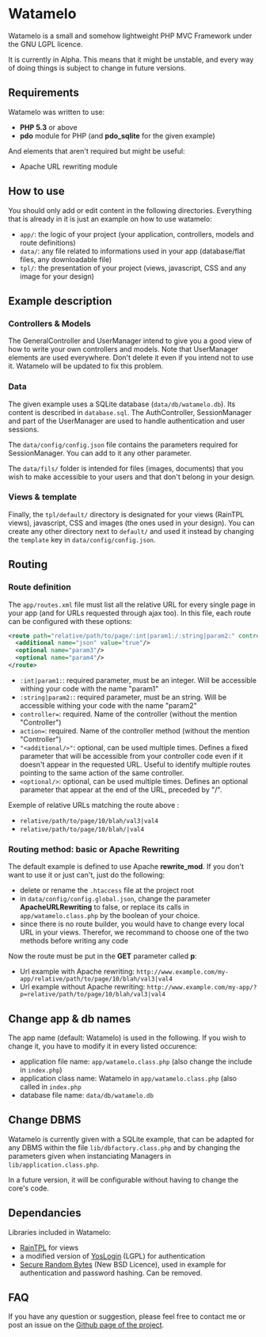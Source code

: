 Watamelo
=====

Watamelo is a small and somehow lightweight PHP MVC Framework under the GNU LGPL licence.

It is currently in Alpha. This means that it might be unstable, and every way of doing things is subject to change in future versions.

## Requirements

Watamelo was written to use:

* **PHP 5.3** or above
* **pdo** module for PHP (and **pdo_sqlite** for the given example)

And elements that aren't required but might be useful:

* Apache URL rewriting module

## How to use

You should only add or edit content in the following directories. Everything that is already in it is just an example on how to use watamelo:

* ```app/```: the logic of your project (your application, controllers, models and route definitions)
* ```data/```: any file related to informations used in your app (database/flat files, any downloadable file) 
* ```tpl/```: the presentation of your project (views, javascript, CSS and any image for your design)

## Example description

### Controllers & Models

The GeneralController and UserManager intend to give you a good view of how to write your own controllers and models.
Note that UserManager elements are used everywhere. Don't delete it even if you intend not to use it. Watamelo will be updated to fix this problem.

### Data

The given example uses a SQLite database (```data/db/watamelo.db```). Its content is described in ```database.sql```. The AuthController, SessionManager and part of the UserManager are used to handle authentication and user sessions.

The ```data/config/config.json``` file contains the parameters required for SessionManager. You can add to it any other parameter.

The ```data/fils/``` folder is intended for files (images, documents) that you wish to make accessible to your users and that don't belong in your design.

### Views & template

Finally, the ```tpl/default/``` directory is designated for your views (RainTPL views), javascript, CSS and images (the ones used in your design). You can create any other directory next to ```default/``` and used it instead by changing the ```template``` key in ```data/config/config.json```.

## Routing

### Route definition

The ```app/routes.xml``` file must list all the relative URL for every single page in your app (and for URLs requested through ajax too). In this file, each route can be configured with these options:

```xml
<route path="relative/path/to/page/:int|param1:/:string|param2:" controller="myControllerName" action="myMethod">
  <additional name="json" value="true"/>
  <optional name="param3"/>
  <optional name="param4"/>
</route>
```

* ```:int|param1:```: required parameter, must be an integer. Will be accessible withing your code with the name "param1"
* ```:string|param2:```: required parameter, must be an string. Will be accessible withing your code with the name "param2"
* ```controller=```: required. Name of the controller (without the mention "Controller")
* ```action=```: required. Name of the controller method (without the mention "Controller")
* ```"<additional/>"```: optional, can be used multiple times. Defines a fixed parameter that will be accessible from your controller code even if it doesn't appear in the requested URL. Useful to identify multiple routes pointing to the same action of the same controller.
* ```<optional/>```: optional, can be used multiple times. Defines an optional parameter that appear at the end of the URL, preceded by "/".

Exemple of relative URLs matching the route above :

* ```relative/path/to/page/10/blah/val3|val4```
* ```relative/path/to/page/10/blah/|val4```

### Routing method: basic or Apache Rewriting

The default example is defined to use Apache **rewrite_mod**. If you don't want to use it or just can't, just do the following: 

* delete or rename the ```.htaccess``` file at the project root
* in ```data/config/config.global.json```, change the parameter **ApacheURLRewriting** to false, or replace its calls in ```app/watamelo.class.php``` by the boolean of your choice.
* since there is no route builder, you would have to change every local URL in your views. Therefor, we recommand to choose one of the two methods before writing any code

Now the route must be put in the **GET** parameter called **p**:

* Url example with Apache rewriting: ```http://www.example.com/my-app/relative/path/to/page/10/blah/val3|val4```
* Url example without Apache rewriting: ```http://www.example.com/my-app/?p=relative/path/to/page/10/blah/val3|val4```

## Change app & db names

The app name (default: Watamelo) is used in the following. If you wish to change it, you have to modify it in every listed occurence:

* application file name: ```app/watamelo.class.php``` (also change the include in ```index.php```)
* application class name: Watamelo in ```app/watamelo.class.php``` (also called in ```index.php```
* database file name: ```data/db/watamelo.db```

## Change DBMS

Watamelo is currently given with a SQLite example, that can be adapted for any DBMS within the file ```lib/dbfactory.class.php``` and by changing the parameters given when instanciating Managers in ```lib/application.class.php```.

In a future version, it will be configurable without having to change the core's code.

## Dependancies

Libraries included in Watamelo:

* [RainTPL](http://www.raintpl.com/) for views
* a modified version of [YosLogin](https://github.com/yosko/yoslogin) (LGPL) for authentication
* [Secure Random Bytes](https://github.com/GeorgeArgyros/Secure-random-bytes-in-PHP/) (New BSD Licence), used in example for authentication and password hashing. Can be removed.

## FAQ

If you have any question or suggestion, please feel free to contact me or post an issue on the [Github page of the project](github.com/yosko/watamelo/issues).
